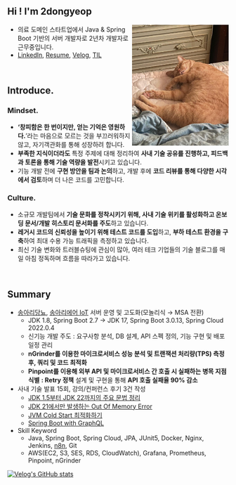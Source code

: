 ## Hi ! I'm 2dongyeop


<img align="right" src="https://github.com/2dongyeop/2dongyeop/blob/main/horong.jpeg" width=220 />

- 의료 도메인 스타트업에서 Java & Spring Boot 기반의 서버 개발자로 2년차 개발자로 근무중입니다.
- [LinkedIn](https://www.linkedin.com/in/2dongyeop/), [Resume](https://www.notion.so/leedongyeop/_-_-_-18b78399c226809e90bef7f3ede3ee1d), [Velog](https://velog.io/@dongvelop), [TIL](https://github.com/2dongyeop/TIL)

<br/>

## Introduce.


### Mindset.

- **‘창피함은 한 번이지만, 얻는 기억은 영원하다.**’라는 마음으로 모르는 것을 부끄러워하지 않고, 자기객관화를 통해 성장하려 합니다.
- **부족한 지식이더라도** 특정 주제에 대해 정리하여 **사내 기술 공유를 진행하고, 피드백과 토론을 통해 기술 역량을 발전**시키고 있습니다.
- 기능 개발 전에 **구현 방안을 팀과 논의**하고, 개발 후에 **코드 리뷰를 통해 다양한 시각에서 검토**하며 더 나은 코드를 고민합니다.

### Culture.

- 소규모 개발팀에서 **기술 문화를 정착시키기 위해, 사내 기술 위키를 활성화하고 온보딩 문서/개발 히스토리 문서화를 주도**하고 있습니다.
- **레거시 코드의 신뢰성을 높이기 위해 테스트 코드를 도입**하고, **부하 테스트 환경을 구축**하여 최대 수용 가능 트래픽을 측정하고 있습니다.
- 최신 기술 변화와 트러블슈팅에 관심이 많아, 여러 테크 기업들의 기술 블로그를 매일 아침 정독하며 흐름을 따라가고 있습니다.

<br/>

## Summary
- [송아리당뇨](https://play.google.com/store/apps/details?id=com.songaree.diabetes&hl=ko), [송아리에어 IoT](https://play.google.com/store/apps/details?id=com.songaree.air&hl=ko) 서버 운영 및 고도화(모놀리식 → MSA 전환)
    - JDK 1.8, Spring Boot 2.7 → JDK 17, Spring Boot 3.0.13, Spring Cloud 2022.0.4
    - 신기능 개발 주도 : 요구사항 분석, DB 설계, API 스펙 정의, 기능 구현 및 배포 일정 관리
    - **nGrinder를 이용한 마이크로서비스 성능 분석 및 트랜잭션 처리량(TPS) 측정 후, 쿼리 및 코드 최적화**
    - **Pinpoint를 이용해 외부 API 및 마이크로서비스 간 호출 시 실패하는 병목 지점 식별**
        **: Retry 정책** 설계 및 구현을 통해 **API 호출 실패율 90% 감소**
- 사내 기술 발표 15회, 강의/컨퍼런스 후기 3건 작성
    - [JDK 1.5부터 JDK 22까지의 주요 문법 정리](https://velog.io/@dongvelop/JDK-21%EC%9D%B4-%EC%B6%9C%EC%8B%9C%EB%90%98%EC%97%88%EB%8B%A4.-%EC%B5%9C%EC%8B%A0-%EB%AC%B8%EB%B2%95%EC%9D%80-%EC%82%B4%ED%8E%B4%EB%B4%90%EC%95%BC%EC%A7%80)
    - [JDK 21에서만 발생하는 Out Of Memory Error](https://velog.io/@dongvelop/Spring-Boot-Out-of-Memory-when-Using-JDK21)
    - [JVM Cold Start 최적화하기](https://velog.io/@dongvelop/Spring-Boot-JVM-Cold-Start-%EC%B5%9C%EC%A0%81%ED%99%94%ED%95%98%EA%B8%B0)
    - [Spring Boot with GraphQL](https://velog.io/@dongvelop/Spring-Boot-GraphQL-%EC%86%8C%EA%B0%9C)
- Skill Keyword
    - Java, Spring Boot, Spring Cloud, JPA, JUnit5, Docker, Nginx, Jenkins, [n8n](https://n8n.io/), Git
    - AWS(EC2, S3, SES, RDS, CloudWatch), Grafana, Prometheus, Pinpoint, nGrinder

<!-- [![trophy](https://github-profile-trophy.vercel.app/?username=2dongyeop&no-frame=true&row=1)](https://github.com/ryo-ma/github-profile-trophy) -->

[![Velog's GitHub stats](https://velog-readme-stats.vercel.app/api/list?name=dongvelop)](https://velog.io/@dongvelop) 



<!-- ```Java
@Slf4j
@Component
@RequiredArgsConstructor
public class Introduction {

    private final LeeDongyeop leeDongyeop;
    
    @PostConstruct
    private void init() {
        log.info("I am interested in stable service operation!");
        log.info("Prepare for failure, monitoring and quick recovery.");
    }
    
    @PreDestroy
    public void close() {
        log.info("Thank you for visiting. Look at my cute cat.");
    }
}

``` -->
